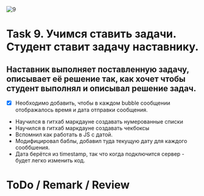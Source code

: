 ![9](https://github.com/makhnanov/telegram-bot-support-platform/blob/main/lessons/9/img.png)

# Task 9. Учимся ставить задачи. Студент ставит задачу наставнику. 
## Наставник выполняет поставленную задачу, описывает её решение так, как хочет чтобы студент выполнял и описывал решение задач.
- [x] Необходимо добавить, чтобы в каждом bubble сообщении отображалось время и дата отправки сообщения.
- Научился в гитхаб маркдауне создавать нумерованные списки
- Научился в гитхаб маркдауне создавать чекбоксы
- Вспомнил как работать в JS с датой. 
- Модифицировал баблы, добавил туда текущую дату для каждого сооббшения.
- Дата берётся из timestamp, так что когда подключится сервер - будет легко изменить код.

# ToDo / Remark / Review

